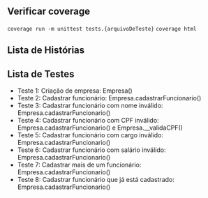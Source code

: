 ## Verificar coverage

`coverage run -m unittest tests.{arquivoDeTeste}`
`coverage html`

## Lista de Histórias

## Lista de Testes

- Teste 1: Criação de empresa: Empresa()
- Teste 2: Cadastrar funcionário: Empresa.cadastrarFuncionario()
- Teste 3: Cadastrar funcionário com nome inválido: Empresa.cadastrarFuncionario()
- Teste 4: Cadastrar funcionário com CPF inválido: Empresa.cadastrarFuncionario() e Empresa.\_\_validaCPF()
- Teste 5: Cadastrar funcionário com cargo inválido: Empresa.cadastrarFuncionario()
- Teste 6: Cadastrar funcionário com salário inválido: Empresa.cadastrarFuncionario()
- Teste 7: Cadastrar mais de um funcionário: Empresa.cadastrarFuncionario()
- Teste 8: Cadastrar funcionário que já está cadastrado: Empresa.cadastrarFuncionario()
